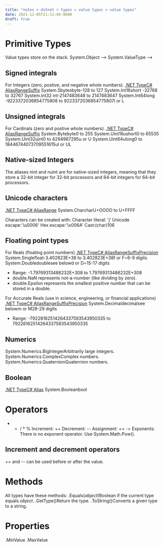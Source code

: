 ```yaml
---
title: "notes > dotnet > types > value types > value types"
date: 2021-11-05T21:11:04-0600
draft: true
---
```

# Primitive Types
Value types store on the stack.
System.Object –> System.ValueType –>

## Signed integrals
For Integers (zero, postive, and negative whole numbers).
<u>.NET TypeC# AliasRangeSuffix</u>
System.Sbytesbyte-128 to 127
System.Int16short -32768 to 32767
System.Int32 int-2147483648 to 2147483647
System.Int64long -9223372036854775808 to 9223372036854775807l or L

## Unsigned integrals
For Cardinals (zero and postive whole numbers).
<u>.NET TypeC# AliasRangeSuffix</u>
System.Bytebyte0 to 255
System.Uint16ushort0 to 65535
System.Uint32uint0 to 4294967295u or U
System.Uint64ulong0 to 18446744073709551615ul or UL

## Native-sized Integers
The aliases nint and nuint are for native-sized integers, meaning that they store a 32-bit integer for 32-bit processors and 64-bit integers for 64-bit processors.

## Unicode characters
<u>.NET TypeC# AliasRange</u>
System.CharcharU+OOOO to U+FFFF

Characters can be created with:
Character literal: 'j'
Unicode escape:'\u0006'
Hex escape:'\x006A'
Cast:(char)106

## Floating point types
For Reals (floating point numbers)
<u>.NET TypeC# AliasRangeSuffixPrecision</u>
System.Singlefloat-3.402823E+38 to 3.402823E+38f or F~6-9 digits
System.Doubledoublesee belowd or D~15-17 digits
- Range: -1.79769313486232E+308 to 1.79769313486232E+308
- double.NaN represents not-a-number (like dividing by zero).
- double.Epsilon represents the smallest positive number that can be stored in a double.

For Accurate Reals (use in science, engineering, or financial applications)
<u>.NET TypeC# AliasRangeSuffixPrecision</u>
System.Decimaldecimalsee belowm or M28-29 digits
- Range: -79228162514264337593543950335 to 79228162514264337593543950335

## Numerics
System.Numerics.BigIntegerArbitrarily large integers.
System.Numerics.ComplexComplex numbers.
System.Numerics.QuaternionQuaternion numbers.

## Boolean
<u>.NET TypeC# Alias</u>
System.Booleanbool

# Operators
+ - / * %
Increment: ++
Decrement: --
Assignment: += -=
Exponents: There is no exponent operator. Use System.Math.Pow().

## Increment and decrement operators
++ and -- can be used before or after the value.

# Methods
All types have these methods:
.Equals(*object*)Boolean if the current type equals *object*.
.GetType()Return the type.
.ToString()Converts a given type to a string.

# Properties
.MinValue
.MaxValue